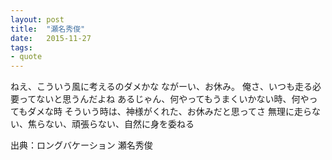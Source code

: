 ```yaml
---
layout: post
title:  "瀬名秀俊"
date:   2015-11-27
tags:
- quote
---
```


ねえ、こういう風に考えるのダメかな
ながーい、お休み。
俺さ、いつも走る必要ってないと思うんだよね
あるじゃん、何やってもうまくいかない時、何やってもダメな時
そういう時は、神様がくれた、お休みだと思ってさ
無理に走らない、焦らない、頑張らない、自然に身を委ねる

出典：ロングバケーション 瀬名秀俊
